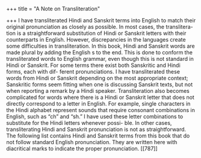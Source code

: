 +++
title = "A Note on Transliteration"

+++
I have transliterated Hindi and Sanskrit terms into English to match their
original pronunciation as closely as possible. In most cases, the translitera-
tion is a straightforward substitution of Hindi or Sanskrit letters with their
counterparts in English. However, discrepancies in the languages create
some difficulties in transliteration.
In this book, Hindi and Sanskrit words are made plural by adding the
English s to the end. This is done to conform the transliterated words to
English grammar, even though this is not standard in Hindi or Sanskrit.
For some terms there exist both Sanskritic and Hindi forms, each with dif-
ferent pronunciations. I have transliterated these words from Hindi or
Sanskrit depending on the most appropriate context; Sanskritic forms seem
fitting when one is discussing Sanskrit texts, but not when reporting a remark
by a Hindi speaker.
Transliteration also becomes complicated for words where there is a Hindi
or Sanskrit letter that does not directly correspond to a letter in English. For
example, single characters in the Hindi alphabet represent sounds that
require consonant combinations in English, such as “ch” and “sh.” I have used
these letter combinations to substitute for the Hindi letters whenever possi-
ble. In other cases, transliterating Hindi and Sanskrit pronunciation is not as
straightforward. The following list contains Hindi and Sanskrit terms from
this book that do not follow standard English pronunciation. They are written
here with diacritical marks to indicate the proper pronunciation.
[[787]]
